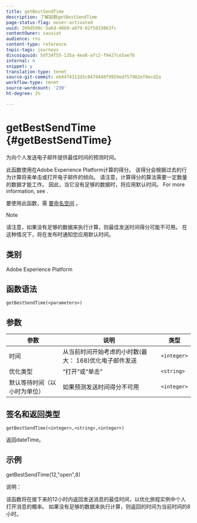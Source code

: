 ```yaml
---
title: getBestSendTime
description: 了解函数getBestSendTime
page-status-flag: never-activated
uuid: 269d590c-5a6d-40b9-a879-02f5033863fc
contentOwner: sauviat
audience: rns
content-type: reference
topic-tags: journeys
discoiquuid: 5df34f55-135a-4ea8-afc2-f9427ce5ae7b
internal: n
snippet: y
translation-type: tm+mt
source-git-commit: eb4474313d3c0470448f9959ed757902ef0ecd2a
workflow-type: tm+mt
source-wordcount: '239'
ht-degree: 2%

---
```



# getBestSendTime {#getBestSendTime}

为向个人发送电子邮件提供最佳时间的预测时间。

此函数使用在Adobe Experience Platform计算的得分。 该得分会根据过去的行为计算将来单击或打开电子邮件的倾向。 请注意，计算得分的算法需要一定数量的数据才能工作。 因此，当它没有足够的数据时，将应用默认时间。 For more information, see [](../building-journeys/wait-activity.md).

要使用此函数，需 [要命名空间](../event/selecting-the-namespace.md) 。

>[!NOTE]
>
>请注意，如果没有足够的数据来执行计算，则最佳发送时间得分可能不可用。 在这种情况下，将在发布时通知您应用默认时间。

## 类别

Adobe Experience Platform

## 函数语法

`getBestSendTime(<parameters>)`

## 参数

| 参数 | 说明 | 类型 |
|--- |--- |--- |
| 时间 | 从当前时间开始考虑的小时数(最大： 168)优化电子邮件发送 | `<integer>` |
| 优化类型 | “打开”或“单击” | `<string>` |
| 默认等待时间（以小时为单位） | 如果预测发送时间得分不可用 | `<integer>` |

## 签名和返回类型

`getBestSendTime(<integer>,<string>,<integer>)`

返回dateTime。

## 示例

getBestSendTime(12,&quot;open&quot;,8)

说明：

该函数将在接下来的12小时内返回发送消息的最佳时间，以优化旅程实例中个人打开消息的概率。 如果没有足够的数据来执行计算，则返回的时间为当前时间的8小时。
